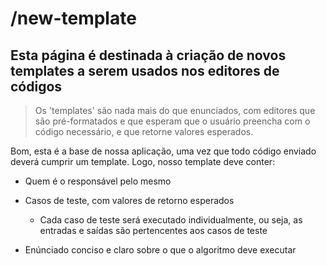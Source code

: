 # /new-template

## Esta página é destinada à criação de novos templates a serem usados nos editores de códigos

> Os 'templates' são nada mais do que enunciados, com editores que são pré-formatados e que esperam que o usuário preencha com o código necessário, e que retorne valores esperados.

Bom, esta é a base de nossa aplicação, uma vez que todo código enviado deverá cumprir um template. Logo, nosso template deve conter:

- Quem é o responsável pelo mesmo
- Casos de teste, com valores de retorno esperados 
  - Cada caso de teste será executado individualmente, ou seja, as entradas e saídas são pertencentes aos casos de teste

- Enúnciado conciso e claro sobre o que o algoritmo deve executar
